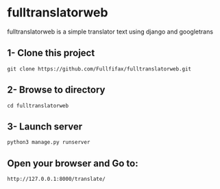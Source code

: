 # fulltranslatorweb
fulltranslatorweb is a simple translator text using django and googletrans

## 1- Clone this project 
 ``` git clone https://github.com/Fullfifax/fulltranslatorweb.git ```
## 2- Browse to directory 
``` cd fulltranslatorweb ```
## 3- Launch server 
```python3 manage.py runserver ```
## Open your browser and Go to:
``` http://127.0.0.1:8000/translate/ ```
